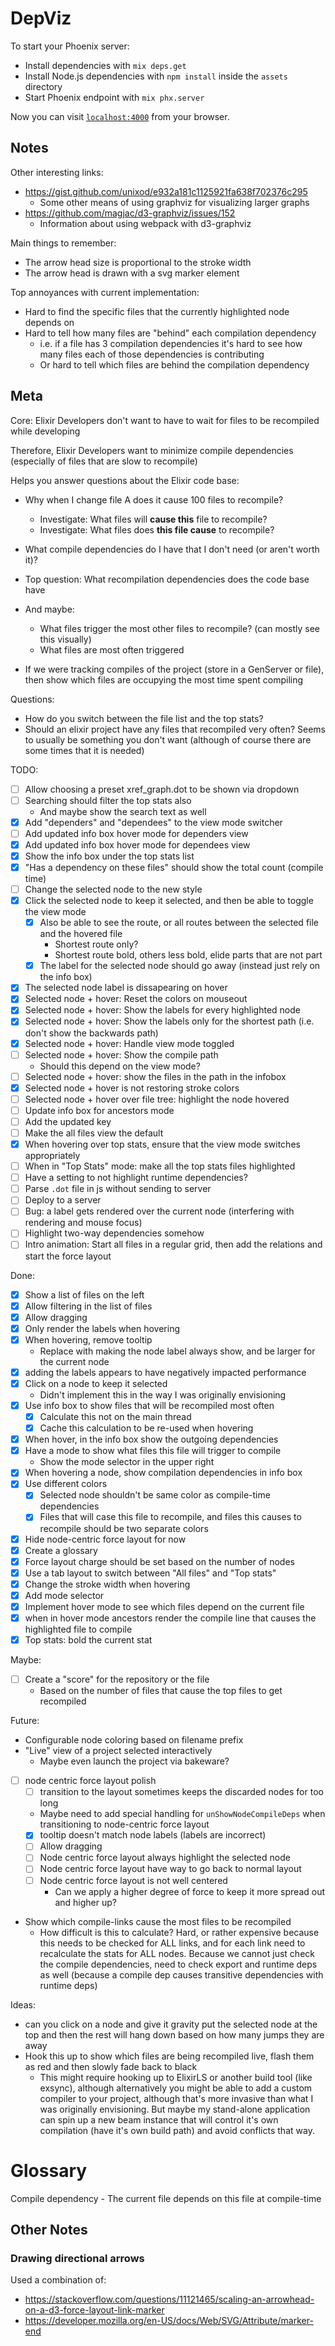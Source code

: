 # DepViz

To start your Phoenix server:

  * Install dependencies with `mix deps.get`
  * Install Node.js dependencies with `npm install` inside the `assets` directory
  * Start Phoenix endpoint with `mix phx.server`

Now you can visit [`localhost:4000`](http://localhost:4000) from your browser.

## Notes

Other interesting links:
* https://gist.github.com/unixod/e932a181c1125921fa638f702376c295
  * Some other means of using graphviz for visualizing larger graphs
* https://github.com/magjac/d3-graphviz/issues/152
  * Information about using webpack with d3-graphviz

Main things to remember:
- The arrow head size is proportional to the stroke width
- The arrow head is drawn with a svg marker element

Top annoyances with current implementation:
- Hard to find the specific files that the currently highlighted node depends on
- Hard to tell how many files are "behind" each compilation dependency
  - i.e. if a file has 3 compilation dependencies it's hard to see how many
    files each of those dependencies is contributing
  - Or hard to tell which files are behind the compilation dependency

## Meta

Core: Elixir Developers don't want to have to wait for files to be recompiled while developing

Therefore, Elixir Developers want to minimize compile dependencies (especially of files that are slow to recompile)

Helps you answer questions about the Elixir code base:
* Why when I change file A does it cause 100 files to recompile?
  * Investigate: What files will **cause this** file to recompile?
  * Investigate: What files does **this file cause** to recompile?


* What compile dependencies do I have that I don't need (or aren't worth it)?


* Top question: What recompilation dependencies does the code base have
* And maybe:
  * What files trigger the most other files to recompile? (can mostly see this visually)
  * What files are most often triggered
  
* If we were tracking compiles of the project (store in a GenServer or file),
  then show which files are occupying the most time spent compiling
  
Questions:
- How do you switch between the file list and the top stats?
- Should an elixir project have any files that recompiled very often? Seems to
  usually be something you don't want (although of course there are some times
  that it is needed)

TODO:
- [ ] Allow choosing a preset xref_graph.dot to be shown via dropdown
- [ ] Searching should filter the top stats also
  - And maybe show the search text as well
- [x] Add "dependers" and "dependees" to the view mode switcher
- [ ] Add updated info box hover mode for dependers view
- [x] Add updated info box hover mode for dependees view
- [x] Show the info box under the top stats list
- [x] "Has a dependency on these files" should show the total count (compile time)
- [ ] Change the selected node to the new style
- [x] Click the selected node to keep it selected, and then be able to toggle the view mode
  - [x] Also be able to see the route, or all routes between the selected file and the hovered file
    - Shortest route only?
    - Shortest route bold, others less bold, elide parts that are not part
  - [x] The label for the selected node should go away (instead just rely on the info box)
- [x] The selected node label is dissapearing on hover
- [x] Selected node + hover: Reset the colors on mouseout
- [x] Selected node + hover: Show the labels for every highlighted node
- [x] Selected node + hover: Show the labels only for the shortest path (i.e. don't show the backwards path)
- [x] Selected node + hover: Handle view mode toggled
- [ ] Selected node + hover: Show the compile path
  - Should this depend on the view mode?
- [ ] Selected node + hover: show the files in the path in the infobox
- [x] Selected node + hover is not restoring stroke colors
- [ ] Selected node + hover over file tree: highlight the node hovered
- [ ] Update info box for ancestors mode
- [ ] Add the updated key
- [ ] Make the all files view the default
- [x] When hovering over top stats, ensure that the view mode switches appropriately
- [ ] When in "Top Stats" mode: make all the top stats files highlighted
- [ ] Have a setting to not highlight runtime dependencies?
- [ ] Parse `.dot` file in js without sending to server
- [ ] Deploy to a server
- [ ] Bug: a label gets rendered over the current node (interfering with rendering and mouse focus)
- [ ] Highlight two-way dependencies somehow
- [ ] Intro animation: Start all files in a regular grid, then add the relations and start the force layout

Done:
- [x] Show a list of files on the left
- [x] Allow filtering in the list of files
- [x] Allow dragging
- [x] Only render the labels when hovering
- [x] When hovering, remove tooltip
  - Replace with making the node label always show, and be larger for the current node
- [x] adding the labels appears to have negatively impacted performance
- [x] Click on a node to keep it selected
  - Didn't implement this in the way I was originally envisioning
- [x] Use info box to show files that will be recompiled most often
  - [x] Calculate this not on the main thread
  - [x] Cache this calculation to be re-used when hovering
- [x] When hover, in the info box show the outgoing dependencies
- [x] Have a mode to show what files this file will trigger to compile
  - Show the mode selector in the upper right
- [x] When hovering a node, show compilation dependencies in info box
- [x] Use different colors
  - [x] Selected node shouldn't be same color as compile-time dependencies
  - [x] Files that will case this file to recompile, and files this causes to
        recompile should be two separate colors
- [x] Hide node-centric force layout for now
- [x] Create a glossary
- [x] Force layout charge should be set based on the number of nodes
- [x] Use a tab layout to switch between "All files" and "Top stats"
- [x] Change the stroke width when hovering
- [x] Add mode selector
- [x] Implement hover mode to see which files depend on the current file
- [x] when in hover mode ancestors render the compile line that causes the highlighted file to compile
- [x] Top stats: bold the current stat

Maybe:
- [ ] Create a "score" for the repository or the file
  - Based on the number of files that cause the top files to get recompiled

Future:
- Configurable node coloring based on filename prefix
- "Live" view of a project selected interactively
  - Maybe even launch the project via bakeware?
- [ ] node centric force layout polish
  - [ ] transition to the layout sometimes keeps the discarded nodes for too long
  - Maybe need to add special handling for `unShowNodeCompileDeps` when transitioning to node-centric force layout
  - [x] tooltip doesn't match node labels (labels are incorrect)
  - [ ] Allow dragging
  - [ ] Node centric force layout always highlight the selected node
  - [ ] Node centric force layout have way to go back to normal layout
  - [ ] Node centric force layout is not well centered
    - Can we apply a higher degree of force to keep it more spread out and higher up?
- Show which compile-links cause the most files to be recompiled
  - How difficult is this to calculate? Hard, or rather expensive because this
    needs to be checked for ALL links, and for each link need to recalculate the
    stats for ALL nodes. Because we cannot just check the compile dependencies,
    need to check export and runtime deps as well (because a compile dep causes
    transitive dependencies with runtime deps)

Ideas:
- can you click on a node and give it gravity
  put the selected node at the top and then the rest will hang down based on
  how many jumps they are away
- Hook this up to show which files are being recompiled live, flash them as red
  and then slowly fade back to black
  - This might require hooking up to ElixirLS or another build tool (like
    exsync), although alternatively you might be able to add a custom compiler
    to your project, although that's more invasive than what I was originally
    envisioning. But maybe my stand-alone application can spin up a new beam
    instance that will control it's own compilation (have it's own build path)
    and avoid conflicts that way.

# Glossary

Compile dependency - The current file depends on this file at compile-time

## Other Notes

### Drawing directional arrows
Used a combination of:
* https://stackoverflow.com/questions/11121465/scaling-an-arrowhead-on-a-d3-force-layout-link-marker
* https://developer.mozilla.org/en-US/docs/Web/SVG/Attribute/marker-end
